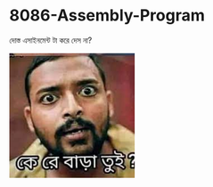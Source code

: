 # 8086-Assembly-Program
<p>দোস্ত এসাইনমেন্ট টা করে দেস না?</p>
<img src="https://github.com/mhmiyazi/8086-Assembly-Program/blob/main/ImportantFile.jpg?raw=true" />
